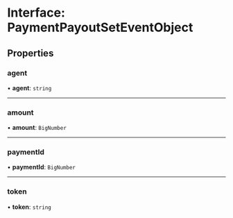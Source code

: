 # Interface: PaymentPayoutSetEventObject

## Properties

### agent

• **agent**: `string`

___

### amount

• **amount**: `BigNumber`

___

### paymentId

• **paymentId**: `BigNumber`

___

### token

• **token**: `string`
